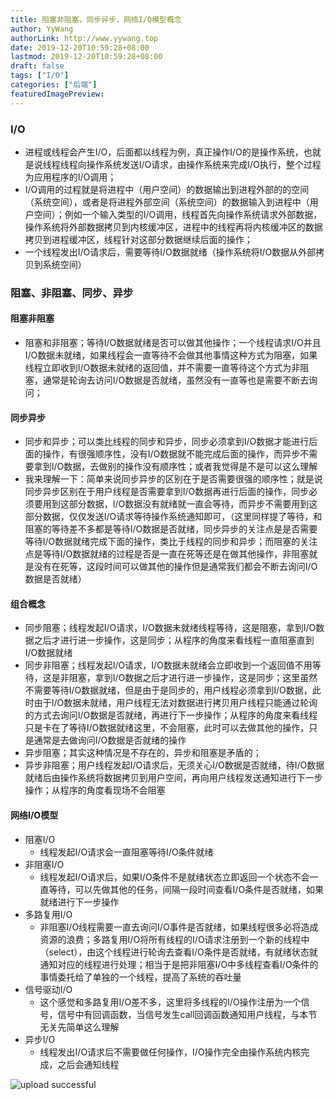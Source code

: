 ```yaml
---
title: 阻塞非阻塞，同步异步，网络I/O模型概念
author: YyWang
authorLink: http://www.yywang.top
date: 2019-12-20T10:59:28+08:00
lastmod: 2019-12-20T10:59:28+08:00
draft: false
tags: ["I/O"]
categories: ["后端"]
featuredImagePreview: 
---
```

### I/O

* 进程或线程会产生I/O，后面都以线程为例，真正操作I/O的是操作系统，也就是说线程线程向操作系统发送I/O请求，由操作系统来完成I/O执行，整个过程为应用程序的I/O调用；
* I/O调用的过程就是将进程中（用户空间）的数据输出到进程外部的的空间（系统空间），或者是将进程外部空间（系统空间）的数据输入到进程中（用户空间）；例如一个输入类型的I/O调用，线程首先向操作系统请求外部数据，操作系统将外部数据拷贝到内核缓冲区，进程中的线程再将内核缓冲区的数据拷贝到进程缓冲区，线程针对这部分数据继续后面的操作；
* 一个线程发出I/O请求后，需要等待I/O数据就绪（操作系统将I/O数据从外部拷贝到系统空间）

### 阻塞、非阻塞、同步、异步

#### 阻塞非阻塞

* 阻塞和非阻塞；等待I/O数据就绪是否可以做其他操作；一个线程请求I/O并且I/O数据未就绪，如果线程会一直等待不会做其他事情这种方式为阻塞，如果线程立即收到I/O数据未就绪的返回值，并不需要一直等待这个方式为非阻塞，通常是轮询去访问I/O数据是否就绪，虽然没有一直等也是需要不断去询问；

#### 同步异步
* 同步和异步；可以类比线程的同步和异步，同步必须拿到I/O数据才能进行后面的操作，有很强顺序性，没有I/O数据就不能完成后面的操作，而异步不需要拿到I/O数据，去做别的操作没有顺序性；或者我觉得是不是可以这么理解
* 我来理解一下：简单来说同步异步的区别在于是否需要很强的顺序性；就是说同步异步区别在于用户线程是否需要拿到I/O数据再进行后面的操作，同步必须要用到这部分数据，I/O数据没有就绪就一直会等待，而异步不需要用到这部分数据，仅仅发送I/O请求等待操作系统通知即可，（这里同样提了等待，和阻塞的等待差不多都是等待I/O数据是否就绪，同步异步的关注点是是否需要等待I/O数据就绪完成下面的操作，类比于线程的同步和异步；而阻塞的关注点是等待I/O数据就绪的过程是否是一直在死等还是在做其他操作，非阻塞就是没有在死等，这段时间可以做其他的操作但是通常我们都会不断去询问I/O数据是否就绪）


#### 组合概念
* 同步阻塞；线程发起I/O请求，I/O数据未就绪线程等待，这是阻塞，拿到I/O数据之后才进行进一步操作，这是同步；从程序的角度来看线程一直阻塞直到I/O数据就绪
* 同步非阻塞；线程发起I/O请求，I/O数据未就绪会立即收到一个返回值不用等待，这是非阻塞，拿到I/O数据之后才进行进一步操作，这是同步；这里虽然不需要等待I/O数据就绪，但是由于是同步的，用户线程必须拿到I/O数据，此时由于I/O数据未就绪，用户线程无法对数据进行拷贝用户线程只能通过轮询的方式去询问I/O数据是否就绪，再进行下一步操作；从程序的角度来看线程只是卡在了等待I/O数据就绪这里，不会阻塞，此时可以去做其他的操作，只是通常是去做询问I/O数据是否就绪的操作
* 异步阻塞；其实这种情况是不存在的，异步和阻塞是矛盾的；
* 异步非阻塞；用户线程发起I/O请求后，无须关心I/O数据是否就绪，待I/O数据就绪后由操作系统将数据拷贝到用户空间，再向用户线程发送通知进行下一步操作；从程序的角度看现场不会阻塞

#### 网络I/O模型
* 阻塞I/O
	* 线程发起I/O请求会一直阻塞等待I/O条件就绪
* 非阻塞I/O
	* 线程发起I/O请求后，如果I/O条件不是就绪状态立即返回一个状态不会一直等待，可以先做其他的任务，间隔一段时间查看I/O条件是否就绪，如果就绪进行下一步操作
* 多路复用I/O
	* 非阻塞I/O线程需要一直去询问I/O事件是否就绪，如果线程很多必将造成资源的浪费；多路复用I/O将所有线程的I/O请求注册到一个新的线程中（select），由这个线程进行轮询去查看I/O条件是否就绪，有就绪状态就通知对应的线程进行处理；相当于是把非阻塞I/O中多线程查看I/O条件的事情委托给了单独的一个线程，提高了系统的吞吐量
* 信号驱动I/O
	* 这个感觉和多路复用I/O差不多，这里将多线程的I/O操作注册为一个信号，信号中有回调函数，当信号发生call回调函数通知用户线程，与本节无关先简单这么理解
* 异步I/O
	* 线程发出I/O请求后不需要做任何操作，I/O操作完全由操作系统内核完成，之后会通知线程
    
![upload successful](/images/pasted-23.png)
